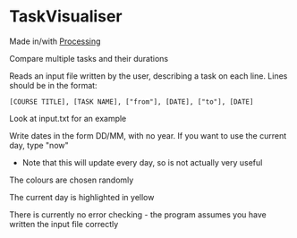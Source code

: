 # TaskVisualiser

Made in/with [Processing](https://processing.org/)

Compare multiple tasks and their durations

Reads an input file written by the user, describing a task on each line.
Lines should be in the format:

`[COURSE TITLE], [TASK NAME], ["from"], [DATE], ["to"], [DATE]`

Look at input.txt for an example

Write dates in the form DD/MM, with no year.
If you want to use the current day, type "now"
 - Note that this will update every day, so is not actually very useful

The colours are chosen randomly

The current day is highlighted in yellow

There is currently no error checking - the program assumes you have written the input file correctly
